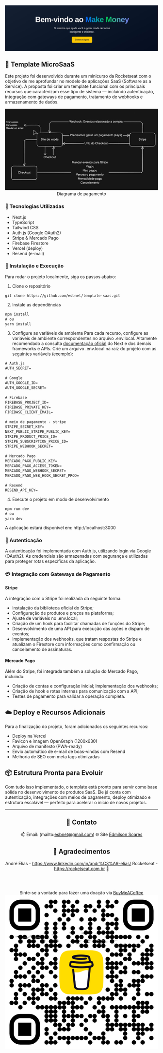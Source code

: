 <center> 

![Capa](/src/assets/capa.jpeg)
</center>

## 🧩 Template MicroSaaS
Este projeto foi desenvolvido durante um minicurso da Rocketseat com o objetivo de me aprofundar no modelo de aplicações SaaS (Software as a Service). A proposta foi criar um template funcional com os principais recursos que caracterizam esse tipo de sistema — incluindo autenticação, integração com gateways de pagamento, tratamento de webhooks e armazenamento de dados.

<center> 

![Gateway de pagamento Stripe](/src/assets/arch.jpeg)
Diagrama de pagamento
</center>

### 🚀 Tecnologias Utilizadas
* Next.js
* TypeScript
* Tailwind CSS
* Auth.js (Google OAuth2)
* Stripe & Mercado Pago
* Firebase Firestore
* Vercel (deploy)
* Resend (e-mail)

### 🔧 Instalação e Execução
Para rodar o projeto localmente, siga os passos abaixo:

1. Clone o repositório
``` 
git clone https://github.com/esbnet/template-saas.git
```

2. Instale as dependências
```
npm install
# ou
yarn install
```

3. Configure as variáveis de ambiente
Para cada recurso, configure as variáveis de ambiente correspondentes no arquivo .env.local. Altamente recomendado a consulta [documentação oficial](https://nextjs.org/docs/basic-features/environment-variables#exposing-environment-variables-to-the-browser) do Next e dos demais frameworks e APIs.
Crie um arquivo .env.local na raiz do projeto com as seguintes variáveis (exemplo):
``` 
# Auth.js
AUTH_SECRET=

# Google
AUTH_GOOGLE_ID=
AUTH_GOOGLE_SECRET=

# Firebase
FIREBASE_PROJECT_ID=
FIREBASE_PRIVATE_KEY=
FIREBASE_CLIENT_EMAIL=

# meio de pagamento - stripe
STRIPE_SECRET_KEY=
NEXT_PUBLIC_STRIPE_PUBLIC_KEY=
STRIPE_PRODUCT_PRICE_ID=
STRIPE_SUBSCRIPTION_PRICE_ID=
STRIPE_WEBHOOK_SECRET=

# Mercado Pago
MERCADO_PAGO_PUBLIC_KEY=
MERCADO_PAGO_ACCESS_TOKEN=
MERCADO_PAGO_WEBHOOK_SECRET=
MERCADO_PAGO_WEB_HOOK_SECRET_PROD=

# Resend
RESEND_API_KEY=
```
4. Execute o projeto em modo de desenvolvimento
```
npm run dev
# ou
yarn dev
```
A aplicação estará disponível em: http://localhost:3000

### 🔐 Autenticação
A autenticação foi implementada com Auth.js, utilizando login via Google (OAuth2). As credenciais são armazenadas com segurança e utilizadas para proteger rotas específicas da aplicação.

### 💳 Integração com Gateways de Pagamento
#### Stripe
A integração com o Stripe foi realizada da seguinte forma:

* Instalação da biblioteca oficial do Stripe;
* Configuração de produtos e preços na plataforma;
* Ajuste de variáveis no .env.local;
* Criação de um hook para facilitar chamadas de funções do Stripe;
* Desenvolvimento de uma API para execução das ações e disparo de eventos;
* Implementação dos webhooks, que tratam respostas do Stripe e atualizam o Firestore com informações como confirmação ou cancelamento de assinaturas.

#### Mercado Pago
Além do Stripe, foi integrada também a solução do Mercado Pago, incluindo:
* Criação de contas e configuração inicial;
Implementação dos webhooks;
* Criação de hook e rotas internas para comunicação com a API;
* Testes de pagamento para validar a operação completa.

## ☁️ Deploy e Recursos Adicionais
Para a finalização do projeto, foram adicionados os seguintes recursos:

* Deploy na Vercel
* Favicon e imagem OpenGraph (1200x630)
* Arquivo de manifesto (PWA-ready)
* Envio automático de e-mail de boas-vindas com Resend
* Melhoria de SEO com meta tags otimizadas

## 📦 Estrutura Pronta para Evoluir
Com tudo isso implementado, o template está pronto para servir como base sólida no desenvolvimento de produtos SaaS. Ele já conta com autenticação, integrações com meios de pagamento, deploy otimizado e estrutura escalável — perfeito para acelerar o início de novos projetos.

---

<center>

## 📨 Contato
📫 Email: (mailto:esbnet@gmail.com)
🌐 Site [Edmilson Soares](https://esbnet-port.vercel.app/)




## 🙏 Agradecimentos

André Elias - https://www.linkedin.com/in/andr%C3%A9-elias/
Rocketseat - https://rocketseat.com.br 🚀


</br >
</br >

Sinte-se a vontade para fazer uma doação via [BuyMeACoffee](https://www.buymeacoffee.com/esbdev)
![Capa](/src/assets/bmc_qr.png)

</center>
